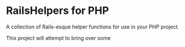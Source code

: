 # RailsHelpers for PHP

A collection of Rails-esque helper functions for use in your PHP project.

This project will attempt to bring over some 